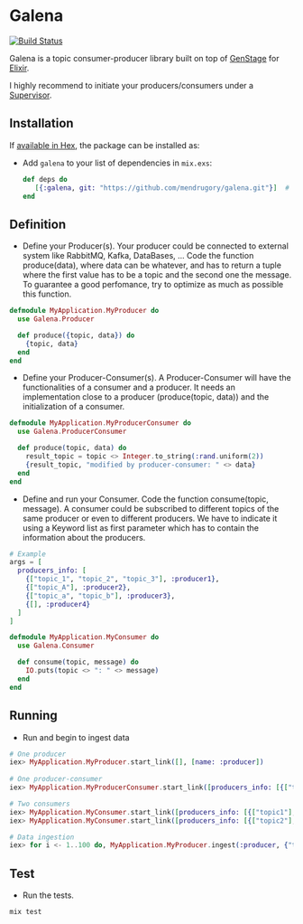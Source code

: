 # Galena

[![Build Status](https://travis-ci.org/mendrugory/galena.svg?branch=master)](https://travis-ci.org/mendrugory/galena)

Galena is a topic consumer-producer library built on top of [GenStage](https://github.com/elixir-lang/gen_stage) for [Elixir](http://elixir-lang.org/). 

I highly recommend to initiate your producers/consumers under a [Supervisor](http://elixir-lang.org/docs/stable/elixir/Supervisor).

## Installation

If [available in Hex](https://hex.pm/docs/publish), the package can be installed as:

  * Add `galena` to your list of dependencies in `mix.exs`:

    ```elixir
    def deps do
       [{:galena, git: "https://github.com/mendrugory/galena.git"}]  # or [{:galena, "~> 0.1.0"}] when is available
    end
    ```
    
    
## Definition
   
  * Define your Producer(s). Your producer could be connected to external system like RabbitMQ, Kafka, DataBases, ...
   Code the function produce(data), where data can be whatever, and
   has to return a tuple where the first value has to be a topic and the second one the message. 
   To guarantee a good perfomance, try to optimize as much as possible this function.
     
  ```elixir
  defmodule MyApplication.MyProducer do
    use Galena.Producer

    def produce({topic, data}) do
      {topic, data}
    end
  end
  ```
  
  * Define your Producer-Consumer(s). A Producer-Consumer will have the functionalities of 
  a consumer and a producer. It needs an implementation close to a producer (produce(topic, data))
  and the initialization of a consumer.
     
  ```elixir
  defmodule MyApplication.MyProducerConsumer do
    use Galena.ProducerConsumer
  
    def produce(topic, data) do
      result_topic = topic <> Integer.to_string(:rand.uniform(2))
      {result_topic, "modified by producer-consumer: " <> data}
    end
  end
  ```
  
  * Define and run your Consumer. Code the function consume(topic, message).
  A consumer could be subscribed to different topics of the
  same producer or even to different producers. We have to indicate it using a Keyword list as first
  parameter which has to contain the information about the producers.
   
  ```elixir
  # Example
  args = [
    producers_info: [
      {["topic_1", "topic_2", "topic_3"], :producer1},
      {["topic_A"], :producer2},
      {["topic_a", "topic_b"], :producer3},
      {[], :producer4}
    ]
  ]
  ```
  
  ```elixir
  defmodule MyApplication.MyConsumer do
    use Galena.Consumer
  
    def consume(topic, message) do
      IO.puts(topic <> ": " <> message)
    end
  end
 
  ```

## Running

  * Run and begin to ingest data
  ```elixir
  # One producer
  iex> MyApplication.MyProducer.start_link([], [name: :producer])
         
  # One producer-consumer
  iex> MyApplication.MyProducerConsumer.start_link([producers_info: [{["topic"], :producer}]], [name: :prod_cons])
  
  # Two consumers
  iex> MyApplication.MyConsumer.start_link([producers_info: [{["topic1"], :prod_cons}]], [name: :consumer1])
  iex> MyApplication.MyConsumer.start_link([producers_info: [{["topic2"], :prod_cons}]], [name: :consumer2])
  
  # Data ingestion
  iex> for i <- 1..100 do, MyApplication.MyProducer.ingest(:producer, {"topic", "Hola" <> Integer.to_string(:rand.uniform(100))})
  ```

## Test
  * Run the tests.
  ```bash
  mix test
  ```
  
  
